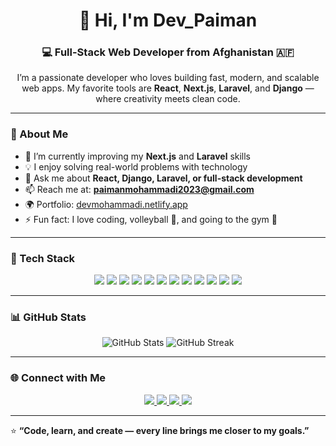 <h1 align="center">👋 Hi, I'm Dev_Paiman</h1>
<h3 align="center">💻 Full-Stack Web Developer from Afghanistan 🇦🇫</h3>

<p align="center">
  I’m a passionate developer who loves building fast, modern, and scalable web apps.  
  My favorite tools are <b>React</b>, <b>Next.js</b>, <b>Laravel</b>, and <b>Django</b> — where creativity meets clean code.
</p>

---

### 🚀 About Me
- 🌱 I’m currently improving my **Next.js** and **Laravel** skills  
- 💡 I enjoy solving real-world problems with technology  
- 💬 Ask me about **React, Django, Laravel, or full-stack development**  
- 📫 Reach me at: **paimanmohammadi2023@gmail.com**  
- 🌍 Portfolio: [devmohammadi.netlify.app](https://devmohammadi.netlify.app/#)  
- ⚡ Fun fact: I love coding, volleyball 🏐, and going to the gym 💪  

---

### 🧰 Tech Stack
<p align="center">
  <img src="https://img.shields.io/badge/HTML5-E34F26?style=flat&logo=html5&logoColor=white" />
  <img src="https://img.shields.io/badge/CSS3-1572B6?style=flat&logo=css3&logoColor=white" />
  <img src="https://img.shields.io/badge/TailwindCSS-38B2AC?style=flat&logo=tailwindcss&logoColor=white" />
  <img src="https://img.shields.io/badge/JavaScript-F7DF1E?style=flat&logo=javascript&logoColor=black" />
  <img src="https://img.shields.io/badge/React-20232A?style=flat&logo=react&logoColor=61DAFB" />
  <img src="https://img.shields.io/badge/Next.js-000000?style=flat&logo=nextdotjs&logoColor=white" />
  <img src="https://img.shields.io/badge/Python-3776AB?style=flat&logo=python&logoColor=white" />
  <img src="https://img.shields.io/badge/Django-092E20?style=flat&logo=django&logoColor=white" />
  <img src="https://img.shields.io/badge/PHP-777BB4?style=flat&logo=php&logoColor=white" />
  <img src="https://img.shields.io/badge/Laravel-FF2D20?style=flat&logo=laravel&logoColor=white" />
  <img src="https://img.shields.io/badge/MySQL-005C84?style=flat&logo=mysql&logoColor=white" />
  <img src="https://img.shields.io/badge/PostgreSQL-316192?style=flat&logo=postgresql&logoColor=white" />
</p>

---

### 📊 GitHub Stats
<p align="center">
  <img src="https://github-readme-stats.vercel.app/api?username=paimanmohammdi2024&show_icons=true&theme=tokyonight" alt="GitHub Stats" />
  <img src="https://github-readme-streak-stats.herokuapp.com/?user=paimanmohammdi2024&theme=tokyonight" alt="GitHub Streak" />
</p>

---

### 🌐 Connect with Me
<p align="center">
  <a href="https://www.linkedin.com/in/paiman-mohammadi-1976452b6" target="_blank">
    <img src="https://img.shields.io/badge/LinkedIn-0077B5?style=flat&logo=linkedin&logoColor=white" />
  </a>
  <a href="https://github.com/paimanmohammdi2024" target="_blank">
    <img src="https://img.shields.io/badge/GitHub-100000?style=flat&logo=github&logoColor=white" />
  </a>
  <a href="mailto:paimanmohammadi2023@gmail.com">
    <img src="https://img.shields.io/badge/Email-D14836?style=flat&logo=gmail&logoColor=white" />
  </a>
  <a href="https://devmohammadi.netlify.app/#" target="_blank">
    <img src="https://img.shields.io/badge/Portfolio-12100E?style=flat&logo=vercel&logoColor=white" />
  </a>
</p>

---

⭐️ **“Code, learn, and create — every line brings me closer to my goals.”**

